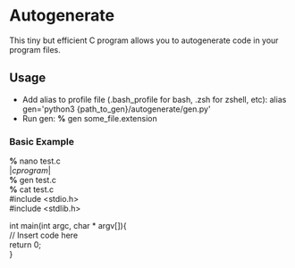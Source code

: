 # Autogenerate
This tiny but efficient C program allows you to autogenerate code in your program files. 

## Usage
- Add alias to profile file (.bash_profile for bash, .zsh for zshell, etc): alias gen='python3 {path_to_gen}/autogenerate/gen.py'
- Run gen: 
**%**  gen some_file.extension

### Basic Example
**%** nano test.c  
$|c program|$  
**%** gen test.c  
**%** cat test.c  
#include <stdio.h>  
#include <stdlib.h>  
  
int main(int argc, char * argv[]){  
	// Insert code here  
	return 0;  
}

